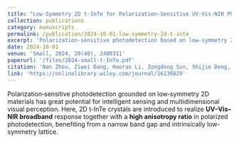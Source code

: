 ```yaml
---
title: "Low‐Symmetry 2D t‐InTe for Polarization‐Sensitive UV‐Vis‐NIR Photodetection"
collection: publications
category: manuscripts
permalink: /publication/2024-10-01-low-symmetry-2d-t-inte
excerpt: 'Polarization-sensitive photodetection based on low-symmetry 2D materials toward UV–Vis–NIR broadband response and high anisotropy.'
date: 2024-10-01
venue: 'Small, 2024, 20(40), 2400311'
paperurl: '/files/2024-small-t-InTe.pdf'
citation: 'Nan Zhou, Ziwei Dang, Haoran Li, Zongdong Sun, Shijie Deng, Junhao Li, Xiaobo Li, Xiaoxia Bai, Yong Xie, Liang Li, Tianyou Zhai. (2024). &quot;Low‐Symmetry 2D t‐InTe for Polarization‐Sensitive UV‐Vis‐NIR Photodetection.&quot; <i>Small</i>, 20(40), 2400311.'
link: 'https://onlinelibrary.wiley.com/journal/16136829'
---
```


Polarization‐sensitive photodetection grounded on low‐symmetry 2D materials has great potential for intelligent sensing and multidimensional visual perception. Here, 2D t-InTe crystals are introduced to realize **UV–Vis–NIR broadband** response together with a **high anisotropy ratio** in polarized photodetection, benefiting from a narrow band gap and intrinsically low-symmetry lattice.
